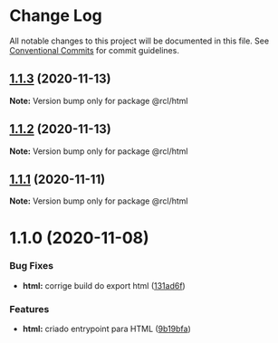 # Change Log

All notable changes to this project will be documented in this file.
See [Conventional Commits](https://conventionalcommits.org) for commit guidelines.

## [1.1.3](https://github.com/pdrmdrs/react-component-library/compare/@rcl/html@1.1.2...@rcl/html@1.1.3) (2020-11-13)

**Note:** Version bump only for package @rcl/html





## [1.1.2](https://github.com/pdrmdrs/react-component-library/compare/@rcl/html@1.1.1...@rcl/html@1.1.2) (2020-11-13)

**Note:** Version bump only for package @rcl/html





## [1.1.1](https://github.com/pdrmdrs/react-component-library/compare/@rcl/html@1.1.0...@rcl/html@1.1.1) (2020-11-11)

**Note:** Version bump only for package @rcl/html





# 1.1.0 (2020-11-08)


### Bug Fixes

* **html:** corrige build do export html ([131ad6f](https://github.com/pdrmdrs/react-component-library/commit/131ad6f5aa5e4c0361832399510722b413e09a00))


### Features

* **html:** criado entrypoint para HTML ([9b19bfa](https://github.com/pdrmdrs/react-component-library/commit/9b19bfac9eb73cd870003c6a1585a6750b1d2b6a))
